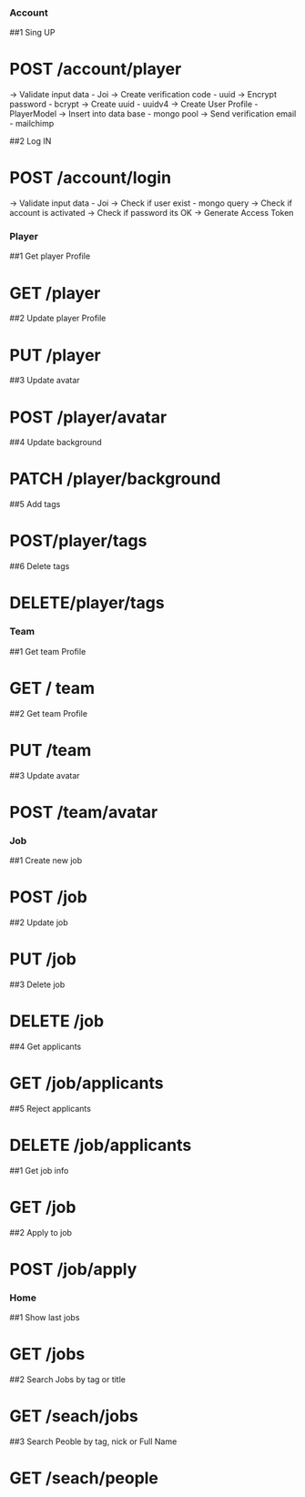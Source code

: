 ### Account

##1 Sing UP

# POST /account/player

-> Validate input data - Joi
-> Create verification code - uuid
-> Encrypt password - bcrypt
-> Create uuid - uuidv4
-> Create User Profile - PlayerModel
-> Insert into data base - mongo pool
-> Send verification email - mailchimp

##2 Log IN

# POST /account/login

-> Validate input data - Joi
-> Check if user exist - mongo query
-> Check if account is activated
-> Check if password its OK
-> Generate Access Token

### Player

##1 Get player Profile

# GET /player

##2 Update player Profile

# PUT /player

##3 Update avatar

# POST /player/avatar

##4 Update background

# PATCH /player/background

##5 Add tags

# POST/player/tags

##6 Delete tags

# DELETE/player/tags

### Team

##1 Get team Profile

# GET / team

##2 Get team Profile

# PUT /team

##3 Update avatar

# POST /team/avatar

### Job

##1 Create new job

# POST /job

##2 Update job

# PUT /job

##3 Delete job

# DELETE /job

##4 Get applicants

# GET /job/applicants

##5 Reject applicants

# DELETE /job/applicants

##1 Get job info

# GET /job

##2 Apply to job

# POST /job/apply

### Home

##1 Show last jobs

# GET /jobs

##2 Search Jobs by tag or title

# GET /seach/jobs

##3 Search Peoble by tag, nick or Full Name

# GET /seach/people
